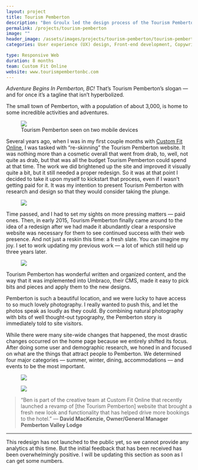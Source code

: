 ```yaml
---
layout: project
title: Tourism Pemberton
description: "Ben Groulx led the design process of the Tourism Pemberton website. Read more about the redesign in this case study."
permalink: /projects/tourism-pemberton
image: ""
header_image: /assets/images/projects/tourism-pemberton/tourism-pemberton-redesign-screens.jpg
categories: User experience (UX) design, Front-end development, Copywriting

type: Responsive Web
duration: 8 months
team: Custom Fit Online
website: www.tourismpembertonbc.com
---
```


*Adventure Begins In Pemberton, BC!* That’s Tourism Pemberton’s slogan — and for once it’s a tagline that isn’t hyperbolized.

The small town of Pemberton, with a population of about 3,000, is home to some incredible activities and adventures.

<figure class="c-image c--full-width">
    <img class="u-no-box-shadow" src="{{ site.url }}/assets/images/projects/tourism-pemberton/tourism-pemberton-redesign-screens.jpg" />
    <figcaption>Tourism Pemberton seen on two mobile devices</figcaption>
</figure>

Several years ago, when I was in my first couple months with [Custom Fit Online](http://customfitonline.com), I was tasked with “re-skinning” the Tourism Pemberton website. It was nothing more than a cosmetic overall that went from drab, to, well, not quite as drab, but that was all the budget Tourism Pemberton could spend at that time. The work we did brightened up the site and improved it visually quite a bit, but it still needed a proper redesign. So it was at that point I decided to take it upon myself to kickstart that process, even if I wasn’t getting paid for it. It was my intention to present Tourism Pemberton with research and design so that they would consider taking the plunge.

<figure class="c-image">
    <img class="u-no-box-shadow" src="{{ site.url }}/assets/images/projects/tourism-pemberton/tourism-pemberton-website-before-after.jpg" />
</figure>

Time passed, and I had to set my sights on more pressing matters — paid ones. Then, in early 2015, Tourism Pemberton finally came around to the idea of a redesign after we had made it abundantly clear a responsive website was necessary for them to see continued success with their web presence. And not just a reskin this time: a fresh slate. You can imagine my joy. I set to work updating my previous work — a lot of which still held up three years later.

<figure class="c-image c--full-width">
    <img class="u-no-box-shadow" src="{{ site.url }}/assets/images/projects/tourism-pemberton/tourism-pemberton-redesign-mobile.png" />
</figure>

Tourism Pemberton has wonderful written and organized content, and the way that it was implemented into Umbraco, their CMS, made it easy to pick bits and pieces and apply them to the new designs.

Pemberton is such a beautiful location, and we were lucky to have access to so much lovely photography. I really wanted to push this, and let the photos speak as loudly as they could. By combining natural photography with bits of well thought-out typography, the Pemberton story is immediately told to site visitors.

While there were many site-wide changes that happened, the most drastic changes occurred on the home page because we entirely shifted its focus. After doing some user and demographic research, we honed in and focused on what are the things that attract people to Pemberton. We determined four major categories — summer, winter, dining, accommodations — and events to be the most important.

<figure class="c-image c--full-width">
    <img class="u-no-box-shadow" src="{{ site.url }}/assets/images/projects/tourism-pemberton/tourism-pemberton-redesign-desktop.s1.png" />
</figure>

<figure class="c-image c--full-width">
    <img class="u-no-box-shadow" src="{{ site.url }}/assets/images/projects/tourism-pemberton/tourism-pemberton-redesign-desktop.s2.png" />
</figure>


> “Ben is part of the creative team at Custom Fit Online that recently launched a revamp of [the Tourism Pemberton] website that brought a fresh new look and functionality that has helped drive more bookings to the hotel.”
— **David MacKenzie, Owner/General Manager Pemberton Valley Lodge**

***

This redesign has not launched to the public yet, so we cannot provide any analytics at this time. But the initial feedback that has been received has been overwhelmingly positive. I will be updating this section as soon as I can get some numbers.
